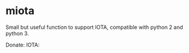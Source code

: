 # miota
Small but useful function to support IOTA, compatible with python 2 and python 3.


Donate:
IOTA: 
